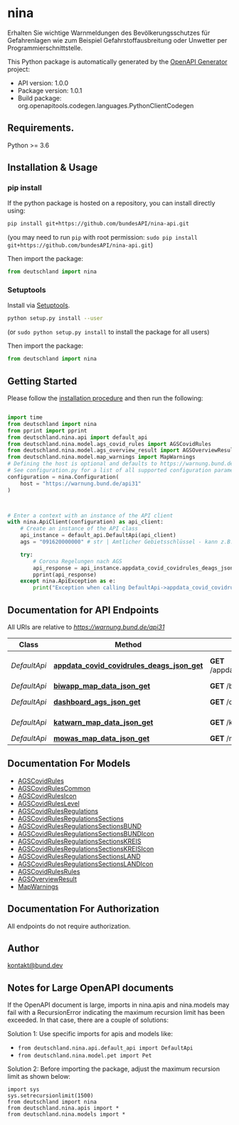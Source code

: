 # nina
Erhalten Sie wichtige Warnmeldungen des Bevölkerungsschutzes für Gefahrenlagen wie zum Beispiel Gefahrstoffausbreitung oder Unwetter per Programmierschnittstelle.

This Python package is automatically generated by the [OpenAPI Generator](https://openapi-generator.tech) project:

- API version: 1.0.0
- Package version: 1.0.1
- Build package: org.openapitools.codegen.languages.PythonClientCodegen

## Requirements.

Python >= 3.6

## Installation & Usage
### pip install

If the python package is hosted on a repository, you can install directly using:

```sh
pip install git+https://github.com/bundesAPI/nina-api.git
```
(you may need to run `pip` with root permission: `sudo pip install git+https://github.com/bundesAPI/nina-api.git`)

Then import the package:
```python
from deutschland import nina
```

### Setuptools

Install via [Setuptools](http://pypi.python.org/pypi/setuptools).

```sh
python setup.py install --user
```
(or `sudo python setup.py install` to install the package for all users)

Then import the package:
```python
from deutschland import nina
```

## Getting Started

Please follow the [installation procedure](#installation--usage) and then run the following:

```python

import time
from deutschland import nina
from pprint import pprint
from deutschland.nina.api import default_api
from deutschland.nina.model.ags_covid_rules import AGSCovidRules
from deutschland.nina.model.ags_overview_result import AGSOverviewResult
from deutschland.nina.model.map_warnings import MapWarnings
# Defining the host is optional and defaults to https://warnung.bund.de/api31
# See configuration.py for a list of all supported configuration parameters.
configuration = nina.Configuration(
    host = "https://warnung.bund.de/api31"
)



# Enter a context with an instance of the API client
with nina.ApiClient(configuration) as api_client:
    # Create an instance of the API class
    api_instance = default_api.DefaultApi(api_client)
    ags = "091620000000" # str | Amtlicher Gebietsschlüssel - kann z.B. von [hier](https://www.xrepository.de/api/xrepository/urn:de:bund:destatis:bevoelkerungsstatistik:schluessel:rs_2021-07-31/download/Regionalschl_ssel_2021-07-31.json) bezogen werden.

    try:
        # Corona Regelungen nach AGS
        api_response = api_instance.appdata_covid_covidrules_deags_json_get(ags)
        pprint(api_response)
    except nina.ApiException as e:
        print("Exception when calling DefaultApi->appdata_covid_covidrules_deags_json_get: %s\n" % e)
```

## Documentation for API Endpoints

All URIs are relative to *https://warnung.bund.de/api31*

Class | Method | HTTP request | Description
------------ | ------------- | ------------- | -------------
*DefaultApi* | [**appdata_covid_covidrules_deags_json_get**](docs/DefaultApi.md#appdata_covid_covidrules_deags_json_get) | **GET** /appdata/covid/covidrules/DE/{AGS}.json | Corona Regelungen nach AGS
*DefaultApi* | [**biwapp_map_data_json_get**](docs/DefaultApi.md#biwapp_map_data_json_get) | **GET** /biwapp/mapData.json | Biwapp Meldungen
*DefaultApi* | [**dashboard_ags_json_get**](docs/DefaultApi.md#dashboard_ags_json_get) | **GET** /dashboard/{AGS}.json | Meldungsübersicht nach AGS
*DefaultApi* | [**katwarn_map_data_json_get**](docs/DefaultApi.md#katwarn_map_data_json_get) | **GET** /katwarn/mapData.json | Katwarn Meldungen
*DefaultApi* | [**mowas_map_data_json_get**](docs/DefaultApi.md#mowas_map_data_json_get) | **GET** /mowas/mapData.json | Mowas Meldungen


## Documentation For Models

 - [AGSCovidRules](docs/AGSCovidRules.md)
 - [AGSCovidRulesCommon](docs/AGSCovidRulesCommon.md)
 - [AGSCovidRulesIcon](docs/AGSCovidRulesIcon.md)
 - [AGSCovidRulesLevel](docs/AGSCovidRulesLevel.md)
 - [AGSCovidRulesRegulations](docs/AGSCovidRulesRegulations.md)
 - [AGSCovidRulesRegulationsSections](docs/AGSCovidRulesRegulationsSections.md)
 - [AGSCovidRulesRegulationsSectionsBUND](docs/AGSCovidRulesRegulationsSectionsBUND.md)
 - [AGSCovidRulesRegulationsSectionsBUNDIcon](docs/AGSCovidRulesRegulationsSectionsBUNDIcon.md)
 - [AGSCovidRulesRegulationsSectionsKREIS](docs/AGSCovidRulesRegulationsSectionsKREIS.md)
 - [AGSCovidRulesRegulationsSectionsKREISIcon](docs/AGSCovidRulesRegulationsSectionsKREISIcon.md)
 - [AGSCovidRulesRegulationsSectionsLAND](docs/AGSCovidRulesRegulationsSectionsLAND.md)
 - [AGSCovidRulesRegulationsSectionsLANDIcon](docs/AGSCovidRulesRegulationsSectionsLANDIcon.md)
 - [AGSCovidRulesRules](docs/AGSCovidRulesRules.md)
 - [AGSOverviewResult](docs/AGSOverviewResult.md)
 - [MapWarnings](docs/MapWarnings.md)


## Documentation For Authorization

 All endpoints do not require authorization.

## Author

kontakt@bund.dev


## Notes for Large OpenAPI documents
If the OpenAPI document is large, imports in nina.apis and nina.models may fail with a
RecursionError indicating the maximum recursion limit has been exceeded. In that case, there are a couple of solutions:

Solution 1:
Use specific imports for apis and models like:
- `from deutschland.nina.api.default_api import DefaultApi`
- `from deutschland.nina.model.pet import Pet`

Solution 2:
Before importing the package, adjust the maximum recursion limit as shown below:
```
import sys
sys.setrecursionlimit(1500)
from deutschland import nina
from deutschland.nina.apis import *
from deutschland.nina.models import *
```

